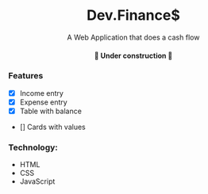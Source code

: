 <h1 align="center">Dev.Finance$</h1>

<p align="center">A Web Application that does a cash flow</p>

<h4 align="center"> 
	🚧  Under construction  🚧
</h4>

### Features

- [X] Income entry
- [X] Expense entry
- [X] Table with balance
- [] Cards with values

### Technology:
- HTML
- CSS
- JavaScript